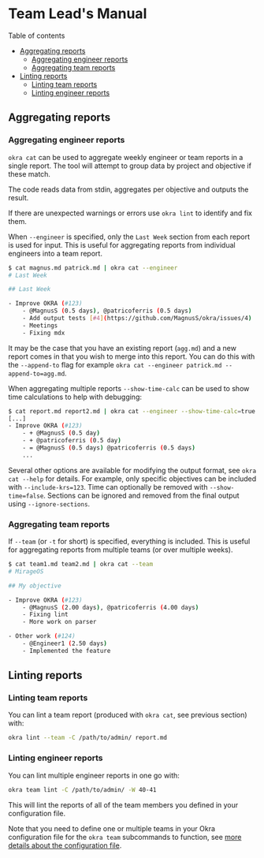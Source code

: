 # Team Lead's Manual

Table of contents
- [Aggregating reports](#aggregating-reports)
  - [Aggregating engineer reports](#aggregating-engineer-reports)
  - [Aggregating team reports](#aggregating-team-reports)
- [Linting reports](#linting-reports)
  - [Linting team reports](#linting-team-reports)
  - [Linting engineer reports](#linting-engineer-reports)

## Aggregating reports

### Aggregating engineer reports

`okra cat` can be used to aggregate weekly engineer or team reports in a single report. The tool will attempt to group data by project and objective if these match.

The code reads data from stdin, aggregates per objective and outputs the result.

If there are unexpected warnings or errors use `okra lint` to identify and fix them.

When `--engineer` is specified, only the `Last Week` section from each report is used for input. This is useful for aggregating reports from individual engineers into a team report.

```sh
$ cat magnus.md patrick.md | okra cat --engineer
# Last Week

## Last Week

- Improve OKRA (#123)
    - @MagnusS (0.5 days), @patricoferris (0.5 days)
    - Add output tests [#4](https://github.com/MagnusS/okra/issues/4)
    - Meetings
    - Fixing mdx
```

It may be the case that you have an existing report (`agg.md`) and a new report comes in that you wish to merge into this report. You can do this with the `--append-to` flag for example `okra cat --engineer patrick.md --append-to=agg.md`.

When aggregating multiple reports `--show-time-calc` can be used to show time calculations to help with debugging:
```sh
$ cat report.md report2.md | okra cat --engineer --show-time-calc=true
[...]
- Improve OKRA (#123)
    - + @MagnusS (0.5 day)
    - + @patricoferris (0.5 day)
    - = @MagnusS (0.5 days) @patricoferris (0.5 days)
    ...
```

Several other options are available for modifying the output format, see `okra cat --help` for details. For example, only specific objectives can be included with `--include-krs=123`. Time can optionally be removed with `--show-time=false`. Sections can be ignored and removed from the final output using `--ignore-sections`.

### Aggregating team reports

If `--team` (or `-t` for short) is specified, everything is included. This is useful for aggregating reports from multiple teams (or over multiple weeks).

```sh
$ cat team1.md team2.md | okra cat --team
# MirageOS

## My objective

- Improve OKRA (#123)
    - @MagnusS (2.00 days), @patricoferris (4.00 days)
    - Fixing lint
    - More work on parser

- Other work (#124)
    - @Engineer1 (2.50 days)
    - Implemented the feature
```

## Linting reports

### Linting team reports

You can lint a team report (produced with `okra cat`, see previous section) with:
```sh
okra lint --team -C /path/to/admin/ report.md
```

### Linting engineer reports

You can lint multiple engineer reports in one go with:
```sh
okra team lint -C /path/to/admin/ -W 40-41
```

This will lint the reports of all of the team members you defined in your configuration file.

Note that you need to define one or multiple teams in your Okra configuration file for the `okra team` subcommands to function, see [more details about the configuration file](configuration-file.md).
